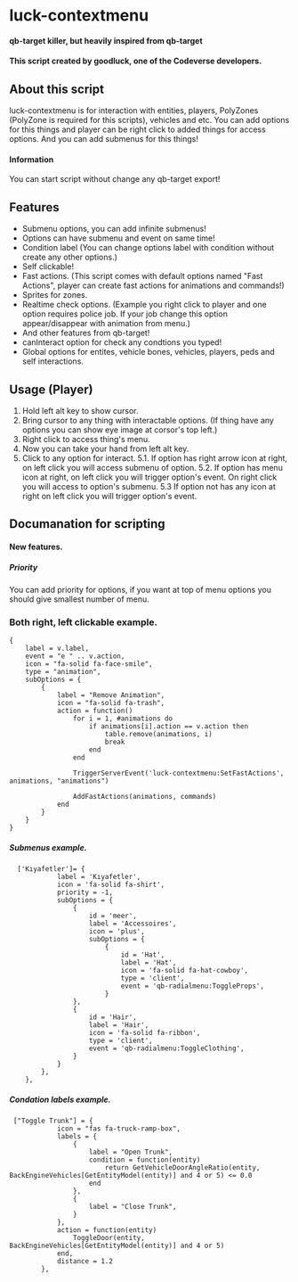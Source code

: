 # luck-contextmenu
#### qb-target killer, but heavily inspired from qb-target
#### This script created by goodluck, one of the Codeverse developers.

## About this script
luck-contextmenu is for interaction with entities, players, PolyZones (PolyZone is required for this scripts), vehicles and etc.
You can add options for this things and player can be right click to added things for access options.
And you can add submenus for this things!

#### Information
You can start script without change any qb-target export!

## Features

- Submenu options, you can add infinite submenus!
- Options can have submenu and event on same time!
- Condition label (You can change options label with condition without create any other options.)
- Self clickable!
- Fast actions. (This script comes with default options named "Fast Actions", player can create fast actions for animations and commands!)
- Sprites for zones.
- Realtime check options. (Example you right click to player and one option requires police job. If your job change this option appear/disappear with animation from menu.)
- And other features from qb-target!
- canInteract option for check any condtions you typed!
- Global options for entites, vehicle bones, vehicles, players, peds and self interactions.

## Usage (Player)

1. Hold left alt key to show cursor.
2. Bring cursor to any thing with interactable options. (If thing have any options you can show eye image at corsor's top left.)
3. Right click to access thing's menu.
4. Now you can take your hand from left alt key.
5. Click to any option for interact.
5.1. If option has right arrow icon at right, on left click you will access submenu of option.
5.2. If option has menu icon at right, on left click you will trigger option's event. On right click you will access to option's submenu.
5.3 If option not has any icon at right on left click you will trigger option's event.

## Documanation for scripting

#### New features.

##### Priority
You can add priority for options, if you want at top of menu options you should give smallest number of menu.

### Both right, left clickable example.
```
{
	label = v.label,
	event = "e " .. v.action,
	icon = "fa-solid fa-face-smile",
	type = "animation",
	subOptions = {
		{
			label = "Remove Animation",
			icon = "fa-solid fa-trash",
			action = function()
				for i = 1, #animations do
					if animations[i].action == v.action then
						table.remove(animations, i)
						break
					end
				end

				TriggerServerEvent('luck-contextmenu:SetFastActions', animations, "animations")

				AddFastActions(animations, commands)
			end
		}
	}
}
```

##### Submenus example.
```
  ['Kıyafetler']= {
            label = 'Kıyafetler',
            icon = 'fa-solid fa-shirt',
            priority = -1,
            subOptions = {
                {
                    id = 'meer',
                    label = 'Accessoires',
                    icon = 'plus',
                    subOptions = {
                        {
                            id = 'Hat',
                            label = 'Hat',
                            icon = 'fa-solid fa-hat-cowboy',
                            type = 'client',
                            event = 'qb-radialmenu:ToggleProps',
                        }
                },
                {
                    id = 'Hair',
                    label = 'Hair',
                    icon = 'fa-solid fa-ribbon',
                    type = 'client',
                    event = 'qb-radialmenu:ToggleClothing',
                }
            }
        }, 
    },
```
##### Condation labels example.

```
 ["Toggle Trunk"] = {
            icon = "fas fa-truck-ramp-box",
            labels = {
                {
                    label = "Open Trunk",
                    condition = function(entity)
                        return GetVehicleDoorAngleRatio(entity, BackEngineVehicles[GetEntityModel(entity)] and 4 or 5) <= 0.0
                    end
                },
                {
                    label = "Close Trunk",
                }
            },
            action = function(entity)
                ToggleDoor(entity, BackEngineVehicles[GetEntityModel(entity)] and 4 or 5)
            end,
            distance = 1.2
        },
```
